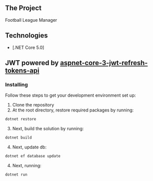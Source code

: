 ## The Project
Football League Manager
## Technologies
* [.NET Core 5.0]
## JWT powered by [aspnet-core-3-jwt-refresh-tokens-api](https://github.com/cornflourblue/aspnet-core-3-jwt-refresh-tokens-api) 
### Installing
Follow these steps to get your development environment set up:
1. Clone the repository
2. At the root directory, restore required packages by running:
```csharp
dotnet restore
```
3. Next, build the solution by running:
```csharp
dotnet build
```
4. Next, update db:
```csharp
dotnet ef database update
```
4. Next, running:
```csharp
dotnet run

```
